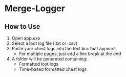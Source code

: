 # Merge-Logger

## How to Use

1. Open app.exe
2. Select a loot log file (.txt or .csv)
3. Paste your chest logs into the text box that appears
   - For multiple pages, just add a line break at the end
4. A folder will be generated containing:
   - Formatted loot logs
   - Time-based formatted chest logs